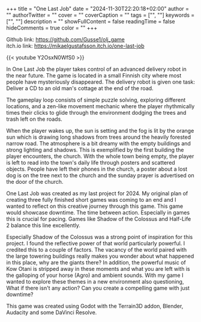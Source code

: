 +++
title = "One Last Job"
date = "2024-11-30T22:20:18+02:00"
author = ""
authorTwitter = ""
cover = ""
coverCaption = ""
tags = ["", ""]
keywords = ["", ""]
description = ""
showFullContent = false
readingTime = false
hideComments = true
color = ""
+++

Github link: https://github.com/Gusse1/olj_game  
itch.io link: https://mikaelgustafsson.itch.io/one-last-job  

{{< youtube Y2OsxN0WfS0 >}}

In One Last Job the player takes control of an advanced delivery robot in the near future. The game is located in a small Finnish city where most people have mysteriously disappeared. The delivery robot is given one task: Deliver a CD to an old man's cottage at the end of the road.

The gameplay loop consists of simple puzzle solving, exploring different locations, and a zen-like movement mechanic where the player rhythmically times their clicks to glide through the environment dodging the trees and trash left on the roads.

When the player wakes up, the sun is setting and the fog is lit by the orange sun which is drawing long shadows from trees around the heavily forested narrow road. The atmosphere is a bit dreamy with the empty buildings and strong lighting and shadows. This is exemplified by the first building the player encounters, the church. With the whole town being empty, the player is left to read into the town's daily life through posters and scattered objects. People have left their phones in the church, a poster about a lost dog is on the tree next to the church and the sunday prayer is advertised on the door of the church.

One Last Job was created as my last project for 2024. My original plan of creating three fully finished short games was coming to an end and I wanted to reflect on this creative journey through this game. This game would showcase downtime. The time between action. Especially in games this is crucial for pacing. Games like Shadow of the Colossus and Half-Life 2 balance this line excellently.

Especially Shadow of the Colossus was a strong point of inspiration for this project. I found the reflective power of that world particularly powerful. I credited this to a couple of factors. The vacancy of the world paired with the large towering buildings really makes you wonder about what happened in this place, why are the giants there? In addition, the powerful music of Kow Otani is stripped away in these moments and what you are left with is the galloping of your horse (Agro) and ambient sounds. With my game I wanted to explore these themes in a new environment also questioning, What if there isn't any action? Can you create a compelling game with just downtime?

This game was created using Godot with the Terrain3D addon, Blender, Audacity and some DaVinci Resolve. 